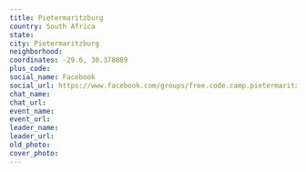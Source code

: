 ```yaml
---
title: Pietermaritzburg
country: South Africa
state: 
city: Pietermaritzburg
neighborhood: 
coordinates: -29.6, 30.378889
plus_code:
social_name: Facebook
social_url: https://www.facebook.com/groups/free.code.camp.pietermaritzburg
chat_name:
chat_url:
event_name:
event_url:
leader_name:
leader_url:
old_photo: 
cover_photo:
---
```

